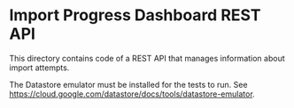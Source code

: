 # Import Progress Dashboard REST API

This directory contains code of a REST API that manages information
about import attempts.

The Datastore emulator must be installed for the tests to run.
See https://cloud.google.com/datastore/docs/tools/datastore-emulator.
